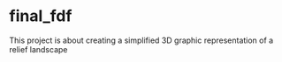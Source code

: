 # final_fdf

This project is about creating a simplified 3D graphic representation of a
relief landscape
